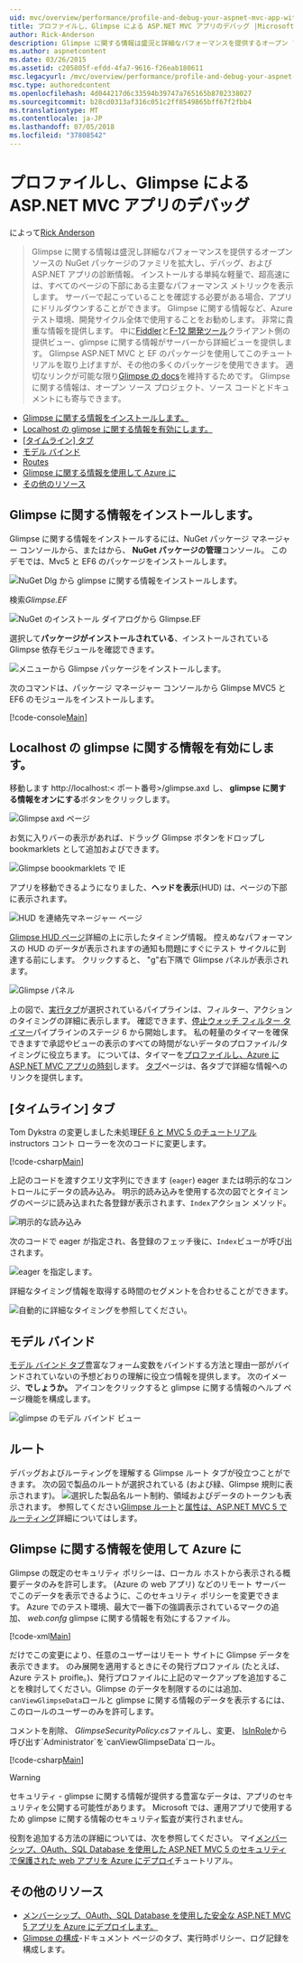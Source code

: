 ```yaml
---
uid: mvc/overview/performance/profile-and-debug-your-aspnet-mvc-app-with-glimpse
title: プロファイルし、Glimpse による ASP.NET MVC アプリのデバッグ |Microsoft Docs
author: Rick-Anderson
description: Glimpse に関する情報は盛況と詳細なパフォーマンスを提供するオープン ソースの NuGet パッケージのファミリを増加して、デバッグおよび ASP.NET 用の診断情報をしています.
ms.author: aspnetcontent
ms.date: 03/26/2015
ms.assetid: c205805f-efdd-4fa7-9616-f26eab180611
msc.legacyurl: /mvc/overview/performance/profile-and-debug-your-aspnet-mvc-app-with-glimpse
msc.type: authoredcontent
ms.openlocfilehash: 4d044217d6c33594b39747a765165b8702338027
ms.sourcegitcommit: b28cd0313af316c051c2ff8549865bff67f2fbb4
ms.translationtype: MT
ms.contentlocale: ja-JP
ms.lasthandoff: 07/05/2018
ms.locfileid: "37808542"
---
```

<a name="profile-and-debug-your-aspnet-mvc-app-with-glimpse"></a>プロファイルし、Glimpse による ASP.NET MVC アプリのデバッグ
====================
によって[Rick Anderson](https://github.com/Rick-Anderson)

> Glimpse に関する情報は盛況し詳細なパフォーマンスを提供するオープン ソースの NuGet パッケージのファミリを拡大し、デバッグ、および ASP.NET アプリの診断情報。 インストールする単純な軽量で、超高速には、すべてのページの下部にある主要なパフォーマンス メトリックを表示します。 サーバーで起こっていることを確認する必要がある場合、アプリにドリルダウンすることができます。 Glimpse に関する情報など、Azure テスト環境、開発サイクル全体で使用することをお勧めします。 非常に貴重な情報を提供します。 中に[Fiddler](http://www.telerik.com/fiddler)と[F-12 開発ツール](https://msdn.microsoft.com/library/ie/gg589512(v=vs.85).aspx)クライアント側の提供ビュー、glimpse に関する情報がサーバーから詳細ビューを提供します。 Glimpse ASP.NET MVC と EF のパッケージを使用してこのチュートリアルを取り上げますが、その他の多くのパッケージを使用できます。 適切なリンクが可能な限り[Glimpse の docs](http://getglimpse.com/Docs/)を維持するためです。 Glimpse に関する情報は、オープン ソース プロジェクト、ソース コードとドキュメントにも寄与できます。


- [Glimpse に関する情報をインストールします。](#ig)
- [Localhost の glimpse に関する情報を有効にします。](#eg)
- [[タイムライン] タブ](#Time)
- [モデル バインド](#mb)
- [Routes](#route)
- [Glimpse に関する情報を使用して Azure に](#da)
- [その他のリソース](#addRes)

<a id="ig"></a>
## <a name="installing-glimpse"></a>Glimpse に関する情報をインストールします。

Glimpse に関する情報をインストールするには、NuGet パッケージ マネージャー コンソールから、またはから、 **NuGet パッケージの管理**コンソール。 このデモでは、Mvc5 と EF6 のパッケージをインストールします。

![NuGet Dlg から glimpse に関する情報をインストールします。](profile-and-debug-your-aspnet-mvc-app-with-glimpse/_static/image1.png)

検索*Glimpse.EF*

![NuGet のインストール ダイアログから Glimpse.EF](profile-and-debug-your-aspnet-mvc-app-with-glimpse/_static/image2.png)

選択して**パッケージがインストールされている**、インストールされている Glimpse 依存モジュールを確認できます。

![メニューから Glimpse パッケージをインストールします。](profile-and-debug-your-aspnet-mvc-app-with-glimpse/_static/image3.png)

次のコマンドは、パッケージ マネージャー コンソールから Glimpse MVC5 と EF6 のモジュールをインストールします。

[!code-console[Main](profile-and-debug-your-aspnet-mvc-app-with-glimpse/samples/sample1.cmd)]

<a id="eg"></a>
## <a name="enable-glimpse-for-localhost"></a>Localhost の glimpse に関する情報を有効にします。

移動します http://localhost:&lt; ポート番号&gt;/glimpse.axd し、 <strong>glimpse に関する情報をオンにする</strong>ボタンをクリックします。

![Glimpse axd ページ](profile-and-debug-your-aspnet-mvc-app-with-glimpse/_static/image4.png)

お気に入りバーの表示があれば、ドラッグ Glimpse ボタンをドロップし bookmarklets として追加およびできます。

![Glimpse boookmarklets で IE](profile-and-debug-your-aspnet-mvc-app-with-glimpse/_static/image5.png)

アプリを移動できるようになりました、**ヘッドを表示**(HUD) は、ページの下部に表示されます。

![HUD を連絡先マネージャー ページ](profile-and-debug-your-aspnet-mvc-app-with-glimpse/_static/image6.png)

[Glimpse HUD ページ](http://getglimpse.com/Docs/Heads-up-Display)詳細の上に示したタイミング情報。 控えめなパフォーマンスの HUD のデータが表示されますの通知も問題にすぐにテスト サイクルに到達する前にします。 クリックすると、 &quot;g&quot;右下隅で Glimpse パネルが表示されます。

![Glimpse パネル](profile-and-debug-your-aspnet-mvc-app-with-glimpse/_static/image7.png)

上の図で、[実行タブ](http://getglimpse.com/Docs/Execution-Tab)が選択されているパイプラインは、フィルター、アクションのタイミングの詳細に表示します。 確認できます、[停止ウォッチ フィルター タイマー](http://www.nuget.org/packages/StopWatch/)パイプラインのステージ 6 から開始します。 私の軽量のタイマーを確保できますで承認やビューの表示のすべての時間がないデータのプロファイル/タイミングに役立ちます。 については、タイマーを[プロファイルし、Azure に ASP.NET MVC アプリの時刻](https://blogs.msdn.com/b/webdev/archive/2014/07/29/profile-and-time-your-asp-net-mvc-app-all-the-way-to-azure.aspx)します。 [タブ](http://getglimpse.com/Docs/Tabs)ページは、各タブで詳細な情報へのリンクを提供します。

<a id="Time"></a>
## <a name="the-timeline-tab"></a>[タイムライン] タブ

Tom Dykstra の変更しました未処理[EF 6 と MVC 5 のチュートリアル](../getting-started/getting-started-with-ef-using-mvc/creating-an-entity-framework-data-model-for-an-asp-net-mvc-application.md)instructors コント ローラーを次のコードに変更します。

[!code-csharp[Main](profile-and-debug-your-aspnet-mvc-app-with-glimpse/samples/sample2.cs?highlight=1,20-31)]

上記のコードを渡すクエリ文字列にできます (`eager`) eager または明示的なコントロールにデータの読み込み。 明示的読み込みを使用する次の図でとタイミングのページに読み込まれた各登録が表示されます、`Index`アクション メソッド。

![明示的な読み込み](profile-and-debug-your-aspnet-mvc-app-with-glimpse/_static/image8.png)

次のコードで eager が指定され、各登録のフェッチ後に、`Index`ビューが呼び出されます。

![eager を指定します。](profile-and-debug-your-aspnet-mvc-app-with-glimpse/_static/image9.png)

詳細なタイミング情報を取得する時間のセグメントを合わせることができます。

![自動的に詳細なタイミングを参照してください。](profile-and-debug-your-aspnet-mvc-app-with-glimpse/_static/image10.png)

<a id="mb"></a>
## <a name="model-binding"></a>モデル バインド

[モデル バインド タブ](http://getglimpse.com/Docs/Model-Binding-Tab)豊富なフォーム変数をバインドする方法と理由一部がバインドされていないの予想どおりの理解に役立つ情報を提供します。 次のイメージ、**でしょうか。** アイコンをクリックすると glimpse に関する情報のヘルプ ページ機能を構成します。

![glimpse のモデル バインド ビュー](profile-and-debug-your-aspnet-mvc-app-with-glimpse/_static/image11.png)

<a id="route"></a>
## <a name="routes"></a>ルート

 デバッグおよびルーティングを理解する Glimpse ルート タブが役立つことができます。 次の図で製品のルートが選択されている (および緑、Glimpse 規則に表示されます)。 ![選択した製品名](profile-and-debug-your-aspnet-mvc-app-with-glimpse/_static/image12.png)ルート制約、領域およびデータのトークンも表示されます。 参照してください[Glimpse ルート](http://getglimpse.com/Docs/Routes-Tab)と[属性は、ASP.NET MVC 5 でルーティング](https://blogs.msdn.com/b/webdev/archive/2013/10/17/attribute-routing-in-asp-net-mvc-5.aspx)詳細についてはします。 

<a id="da"></a>
## <a name="using-glimpse-on-azure"></a>Glimpse に関する情報を使用して Azure に

Glimpse の既定のセキュリティ ポリシーは、ローカル ホストから表示される概要データのみを許可します。 (Azure の web アプリ) などのリモート サーバーでこのデータを表示できるように、このセキュリティ ポリシーを変更できます。 Azure でのテスト環境、最大で一番下の強調表示されているマークの追加、 *web.confg* glimpse に関する情報を有効にするファイル。

[!code-xml[Main](profile-and-debug-your-aspnet-mvc-app-with-glimpse/samples/sample3.xml?highlight=2-6)]

だけでこの変更により、任意のユーザーはリモート サイトに Glimpse データを表示できます。 のみ展開を適用するときにその発行プロファイル (たとえば、Azure テスト proifle。)、発行プロファイルに上記のマークアップを追加することを検討してください。Glimpse のデータを制限するのには追加、`canViewGlimpseData`ロールと glimpse に関する情報のデータを表示するには、このロールのユーザーのみを許可します。

コメントを削除、 *GlimpseSecurityPolicy.cs*ファイルし、変更、 [IsInRole](https://msdn.microsoft.com/library/system.security.principal.iprincipal.isinrole(v=vs.110).aspx)から呼び出す`Administrator`を`canViewGlimpseData`ロール。

[!code-csharp[Main](profile-and-debug-your-aspnet-mvc-app-with-glimpse/samples/sample4.cs?highlight=6)]

> [!WARNING]
> セキュリティ - glimpse に関する情報が提供する豊富なデータは、アプリのセキュリティを公開する可能性があります。 Microsoft では、運用アプリで使用するため glimpse に関する情報のセキュリティ監査が実行されません。


役割を追加する方法の詳細については、次を参照してください。 マイ[メンバーシップ、OAuth、SQL Database を使用した ASP.NET MVC 5 のセキュリティで保護された web アプリを Azure にデプロイ](https://azure.microsoft.com/documentation/articles/web-sites-dotnet-deploy-aspnet-mvc-app-membership-oauth-sql-database/)チュートリアル。

<a id="addRes"></a>
## <a name="additional-resources"></a>その他のリソース

- [メンバーシップ、OAuth、SQL Database を使用した安全な ASP.NET MVC 5 アプリを Azure にデプロイします。](https://azure.microsoft.com/documentation/articles/web-sites-dotnet-deploy-aspnet-mvc-app-membership-oauth-sql-database/)
- [Glimpse の構成](http://getglimpse.com/Docs/Configuration)-ドキュメント ページのタブ、実行時ポリシー、ログ記録を構成します。
